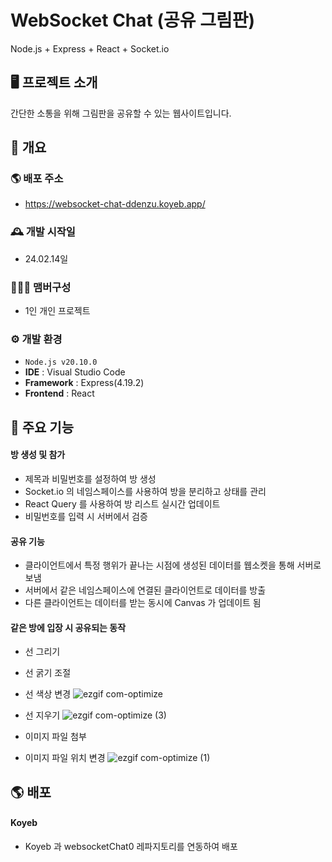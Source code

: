 # WebSocket Chat (공유 그림판)
Node.js + Express + React + Socket.io

## 🖥️ 프로젝트 소개
간단한 소통을 위해 그림판을 공유할 수 있는 웹사이트입니다.
<br>

## 📌 개요
### 🌎 배포 주소
 - https://websocket-chat-ddenzu.koyeb.app/

### 🕰️ 개발 시작일
 - 24.02.14일

### 🧑‍🤝‍🧑 맴버구성
 - 1인 개인 프로젝트

### ⚙️ 개발 환경
- `Node.js v20.10.0`
- **IDE** : Visual Studio Code
- **Framework** : Express(4.19.2)
- **Frontend** : React

## 📌 주요 기능
#### 방 생성 및 참가
- 제목과 비밀번호를 설정하여 방 생성
- Socket.io 의 네임스페이스를 사용하여 방을 분리하고 상태를 관리
- React Query 를 사용하여 방 리스트 실시간 업데이트
- 비밀번호를 입력 시 서버에서 검증
#### 공유 기능
- 클라이언트에서 특정 행위가 끝나는 시점에 생성된 데이터를 웹소켓을 통해 서버로 보냄
- 서버에서 같은 네임스페이스에 연결된 클라이언트로 데이터를 방출
- 다른 클라이언트는 데이터를 받는 동시에 Canvas 가 업데이트 됨
#### 같은 방에 입장 시 공유되는 동작
- 선 그리기
- 선 굵기 조절
- 선 색상 변경
![ezgif com-optimize](https://github.com/user-attachments/assets/7c49d390-855d-41e4-b252-ad4eff7c49d6)
  
- 선 지우기
![ezgif com-optimize (3)](https://github.com/user-attachments/assets/f4a17e73-1f19-441f-b13e-bb32dd632d01)
  
- 이미지 파일 첨부
- 이미지 파일 위치 변경
![ezgif com-optimize (1)](https://github.com/user-attachments/assets/b7b2dcda-7923-4420-ba71-c0c44cb3b785)


  
## 🌎 배포
#### Koyeb
- Koyeb 과 websocketChat0 레파지토리를 연동하여 배포
